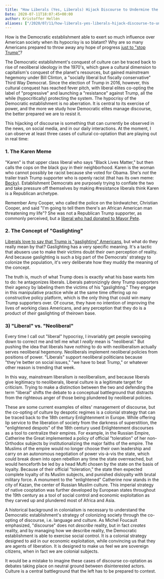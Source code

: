 ```yaml
---
title: "How Liberals (Yes, Liberals) Hijack Discourse to Undermine the Left"
Date: 2020-07-11T18:07:45+00:00
author: Kristoffer Hellén
aliases: ["/2020/07/11/how-liberals-yes-liberals-hijack-discourse-to-undermine-the-left"]
---
```


How is the Democratic establishment able to exert so much influence over American society when its hypocrisy is so blatant? Why are so many Americans prepared to throw away any hope of progress [just to "stop Trump"](https://thehill.com/hilltv/what-americas-thinking/444295-poll-democratic-voters-prioritize-defeating-trump-over-their)?

The Democratic establishment's conquest of culture can be traced back to rise of neoliberal ideology in the 1970's, which gave a cultural dimension to capitalism's conquest of the planet's resources, but gained mainstream hegemony under Bill Clinton, a "socially liberal but fiscally conservative" Third Way Democrat. Since the election of Trump in 2016, however, this cultural conquest has reached fever pitch, with liberal elites co-opting the label of "progressive" and launching a "resistance" against Trump, all the while (hypocritically) protecting the system. The hypocrisy of the Democratic establishment is no aberration. It is central to its exercise of power, and the more we study how Democratic elites manage discourse, the better prepared we are to resist it.

This hijacking of discourse is something that can currently be observed in the news, on social media, and in our daily interactions. At the moment, I can observe at least three cases of cultural co-optation that are playing out in real time:

### 1. The Karen Meme

"Karen" is that upper class liberal who says "Black Lives Matter," but then calls the cops on the black guy in their neighborhood. Karen is the woman who cannot possibly be racist because she voted for Obama. She's *not* the trailer trash Trump supporter who is openly racist (that has its own meme: [Becky](https://www.inverse.com/article/45011-best-bbq-becky-woman-on-the-phone-memes)). Establishment Democrats are purposely trying to conflate the two and take pressure off themselves by making #resistance liberals think Karen is a Republican archetype.

Remember Amy Cooper, who called the police on the birdwatcher, Christian Cooper, and said "I'm going to tell them there's an African American man threatening my life"? She was not a Republican Trump supporter, as commonly perceived, but a [liberal who had donated to Mayor Pete](https://www.independent.co.uk/voices/amy-cooper-central-park-racist-dog-walker-trump-a9533581.html).

### 2. The Concept of "Gaslighting"

[Liberals love to say that Trump is "gaslighting" Americans](https://www.usatoday.com/story/opinion/2018/10/03/trump-classic-gaslighter-abusive-relationship-america-column/1445050002/), but what do they really mean by that? Gaslighting has a very specific meaning. It's a tactic that abusers use to make their victims doubt their own perception of reality. And because gaslighting is such a big part of the Democrats' strategy to colonize the population, it's very deliberate how they muddy the meaning of the concept.

The truth is, much of what Trump does is exactly what his base wants him to do: he antagonizes liberals. Liberals patronizingly deny Trump supporters their agency by labeling them the victims of his "gaslighting." They engage in this manipulative practice while at the same time offering up no constructive policy platform, which is the only thing that could win many Trump supporters over. Of course, they have no intention of improving the lives of working class Americans, and any perception that they do is a product of *their* gaslighting of theirown base.

### 3) "Liberal" vs. "Neoliberal"

Every time I call out "liberal" hypocrisy, I invariably get people swooping down to correct me and tell me what I *really* mean is "neoliberal." But pushing the idea that liberals have nothing to do with neoliberalism actually serves neoliberal hegemony. Neoliberals implement neoliberal policies from positions of power. "Liberals" support neoliberal politicians because "they're better on social issues," "we have to beat Trump," or whatever other reason is trending that week.

In this way, mainstream liberalism *is* neoliberalism, and because liberals give legitimacy to neoliberals, liberal culture is a legitimate target for criticism. Trying to make a distinction between the two and defending the term "liberal" shifts the debate to a conceptual battleground that distracts from the righteous anger of those being plundered by neoliberal policies.

These are some current examples of elites' management of discourse, but the co-opting of culture by despotic regimes is a colonial strategy that can be traced back to the 18th century Enlightenment in Europe. While offering lip service to the liberation of society from the darkness of superstition, the "enlightened despots" of the 18th century used Enlightenment discourses as a tool to centralize their empires. For example, in the Russian Empire, Catherine the Great implemented a policy of official "toleration" of her non-Orthodox subjects by institutionalizing the major faiths of the empire. The Muslims of the empire would no longer choose their own leadership and carry on an autonomous negotiation of power vis-à-vis the state, which could break down into open rebellion any time the state overreached, but would henceforth be led by a head Mufti chosen by the state on the basis of loyalty. Because of their official "toleration," the state then expected complete loyalty of its Muslim subjects, and punished disloyalty with brutal military force. A monument to the "enlightened" Catherine now stands in the city of Kazan, the center of Russian Muslim culture. This imperial strategy of native cooptation was further developed by European states throughout the 19th century as a tool of social control and economic exploitation as they carved up and plundered most of Africa and Asia.

 A historical background in colonialism is necessary to understand the Democratic establishment's strategy of colonizing society through the co-opting of discourse, i.e. language and culture. As Michel Foucault emphasized, "discourse" does not *describe* reality, but in fact *creates* reality, and by managing how we describe reality, the Democratic establishment is able to exercise social control. It is a colonial strategy designed to aid in our economic exploitation, while convincing us that they are agents of liberation. It is designed to make us feel we are sovereign citizens, when in fact we are colonial subjects.

It would be a mistake to imagine these cases of discourse co-optation as debates taking place on neutral ground between disinterested actors. Culture is a central battleground that the left has to be prepared to contest.
